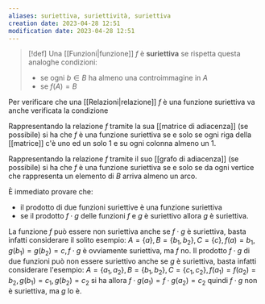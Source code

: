 ```yaml
---
aliases: suriettiva, suriettività, suriettiva
creation date: 2023-04-28 12:51
modification date: 2023-04-28 12:51
---
```


>[!def]
>Una [[Funzioni|funzione]] $f$ è **suriettiva** se rispetta questa analoghe condizioni:
>- se ogni $b \in B$ ha almeno una controimmagine in $A$
>- se $f(A) = B$

Per verificare che una [[Relazioni|relazione]] $f$ è una funzione suriettiva va anche verificata la condizione

Rappresentando la relazione $f$ tramite la sua [[matrice di adiacenza]] (se possibile) si ha che $f$ è una funzione suriettiva se e solo se ogni riga della [[matrice]] c'è uno ed un solo $1$ e su ogni colonna almeno un $1$.

Rappresentando la relazione $f$ tramite il suo [[grafo di adiacenza]] (se possibile) si ha che $f$ è una funzione suriettiva se e solo se da ogni vertice che rappresenta un elemento di $B$ arriva almeno un arco.

È immediato provare che:
- il prodotto di due funzioni suriettive è una funzione suriettiva
- se il prodotto $f \cdot g$ delle funzioni $f$ e $g$ è suriettivo allora $g$ è suriettiva.

La funzione $f$ può essere non suriettiva anche se $f \cdot g$ è suriettiva, basta infatti considerare il solito esempio: $A = \{ a \}, B = \{ b_{1},b_{2} \}, C = \{ c \}, f(a) = b_{1}, g(b_{1}) = g(b_{2}) = c, f \cdot g$  è ovviamente suriettiva, ma $f$ no.
Il prodotto $f \cdot g$ di due funzioni può non essere suriettivo anche se $g$ è suriettiva, basta infatti considerare l'esempio: $A = \{ a_{1},a_{2} \}, B = \{ b_{1},b_{2} \}, C = \{ c_{1},c_{2} \}, f(a_{1})=f(a_{2})=b_{2}, g(b_{1})=c_{1},g(b_{2})=c_{2}$ si ha allora $f \cdot g(a_{1})=f \cdot g(a_{2})= c_{2}$ quindi $f \cdot g$ non è suriettiva, ma $g$ lo è.


